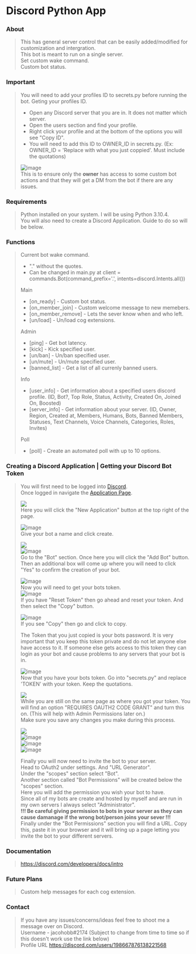 # Discord Python App

### About
> This has general server control that can be easily added/modified for customization and intergration.\
> This bot is meant to run on a single server.\
> Set custom wake command.\
> Custom bot status.

### Important
> You will need to add your profiles ID to secrets.py before running the bot.
> Geting your profiles ID.
> * Open any Discord server that you are in. It does not matter which server.
> * Open the users section and find your profile.
> * Right click your profile and at the bottom of the options you will see "Copy ID".
> * You will need to add this ID to OWNER_ID in secrets.py. (Ex: OWNER_ID = 'Replace with what you just coppied'. Must include the quotations)
>
> ![image](https://user-images.githubusercontent.com/76274780/183743145-e28e8ce2-2b92-41c3-93ca-58f612b45120.png) \
> This is to ensure only the **owner** has access to some custom bot actions and that they will get a DM from the bot if there are any issues.

### Requirements
> Python installed on your system.
> I will be using Python 3.10.4.\
> You will also need to create a Discord Application.
> Guide to do so will be below.

### Functions
> Current bot wake command.
> * "." without the quotes.
> * Can be changed in main.py at client = commands.Bot(command_prefix='.', intents=discord.Intents.all())
>
> Main
> * [on_ready] - Custom bot status. 
> * [on_member_join] - Custom welcome message to new memebers. 
> * [on_member_remove] - Lets the sever know when and who left. 
> * [un/load] - Un/load cog extensions. 
>
> Admin
> * [ping] - Get bot latency.
> * [kick] - Kick specified user.
> * [un/ban] - Un/ban specified user.
> * [un/mute] - Un/mute specified user.
> * [banned_list] - Get a list of all currenly banned users.
>
> Info
> * [user_info] - Get information about a specified users discord profile. (ID, Bot?, Top Role, Status, Activity, Created On, Joined On, Boosted)
> * [server_info] - Get information about your server. (ID, Owner, Region, Created at, Members, Humans, Bots, Banned Members, Statuses, Text Channels, Voice Channels, Categories, Roles, Invites)
>
> Poll
> * [poll] - Create an automated poll with up to 10 options.

### Creating a Discord Application | Getting your Discord Bot Token
> You will first need to be logged into <a href="https://discord.com/" target="_blank">Discord</a>.\
> Once logged in navigate the <a href="https://discord.com/developers/applications" target="_blank">Application Page</a>.
>
> ![](https://media1.giphy.com/media/WafWQYFim4VHOBKixh/giphy.gif?cid=790b761127444bfeae3d7c499ee4acd5836d12cd91ff05ad&rid=giphy.gif&ct=g) \
> Here you will click the "New Application" button at the top right of the page.
>
> ![image](https://user-images.githubusercontent.com/76274780/183726302-42c622f2-1569-4bdd-841b-c4b476ca1ca5.png) \
> Give your bot a name and click create.
>
> ![](https://media0.giphy.com/media/A5Mu7C99pqhrINj5h1/giphy.gif?cid=790b761161baa864159eec64bb701042657b5a8527630b19&rid=giphy.gif&ct=g) \
> ![image](https://user-images.githubusercontent.com/76274780/183726386-cecb1bc6-c5c3-4818-bd52-d11a06623224.png) \
> Go to the "Bot" section. Once here you will click the "Add Bot" button.\
> Then an additional box will come up where you will need to click "Yes" to confirm the creation of your bot.
>
> ![image](https://user-images.githubusercontent.com/76274780/183727068-cf24d5cd-7595-464e-a436-cecc58c6c383.png) \
> Now you will need to get your bots token. \
> ![image](https://user-images.githubusercontent.com/76274780/183727113-0c594b6d-d8d1-48d0-a69a-5b7107442c58.png) \
> If you have "Reset Token" then go ahead and reset your token. And then select the "Copy" button.
>
> ![image](https://user-images.githubusercontent.com/76274780/183727924-cc596bb2-5c3c-4378-b795-04876055e1c1.png) \
> If you see "Copy" then go and click to copy.
> 
> The Token that you just copied is your bots password. It is very important that you keep this token private and do not let anyone else have access to it.
> If someone else gets access to this token they can login as your bot and cause problems to any servers that your bot is in.
>
> ![image](https://user-images.githubusercontent.com/76274780/183743145-e28e8ce2-2b92-41c3-93ca-58f612b45120.png) \
> Now that you have your bots token. Go into "secrets.py" and replace 'TOKEN' with your token. Keep the quotations.
>
> ![](https://media3.giphy.com/media/DxVQemUsIRpktbe3IW/giphy.gif?cid=790b761146e6253fae5bf9cb29548af30e25747475082eed&rid=giphy.gif&ct=g)\
> While you are still on the same page as where you got your token. You will find an option "REQUIRES OAUTH2 CODE GRANT" and turn this on. (This will help with Admin Permissions later on.) \
> Make sure you save any changes you make during this process.
>
> ![](https://media0.giphy.com/media/YUHkl9XjJUzValQIzy/giphy.gif?cid=790b7611ebfb096471d8ca6f38f3940e3238c8a22c1b7736&rid=giphy.gif&ct=g) \
> ![image](https://user-images.githubusercontent.com/76274780/183733859-df865bf2-4560-45ae-8f20-7b328c581f4a.png) \
> ![image](https://user-images.githubusercontent.com/76274780/183733917-006178c4-eb9b-45ef-8641-49083cedebf1.png) \
> ![image](https://user-images.githubusercontent.com/76274780/183733939-6f7b6459-d623-46ba-b474-74930666b48f.png) 
>
> Finally you will now need to invite the bot to your server. \
> Head to OAuth2 under settings. And "URL Generator". \
> Under the "scopes" section select "Bot". \
> Another section called "Bot Permissions" will be created below the "scopes" section.\
> Here you will add the permission you wish your bot to have. \
> Since all of my bots are create and hosted by myself and are run in my own servers I always select "Administrator". \
> **!!! Be careful giving permission to bots in your server as they can cause damanage if the wrong bot/person joins your sever !!!** \
> Finally under the "Bot Permissions" section you will find a URL. Copy this, paste it in your browser and it will bring up a page letting you invite the bot to your different servers.

### Documentation
> https://discord.com/developers/docs/intro

### Future Plans
> Custom help messages for each cog extension.

### Contact
> If you have any issues/concerns/ideas feel free to shoot me a message over on Discord.\
> Username - jacohobb#2174 (Subject to change from time to time so if this doesn't work use the link below) \
> Profile URL  https://discord.com/users/198667876138221568